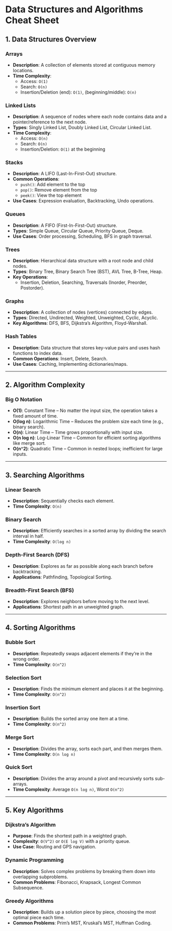 # Data Structures and Algorithms Cheat Sheet

## 1. Data Structures Overview

### Arrays
- **Description**: A collection of elements stored at contiguous memory locations.
- **Time Complexity**:
  - Access: `O(1)`
  - Search: `O(n)`
  - Insertion/Deletion (end): `O(1)`, (beginning/middle): `O(n)`

### Linked Lists
- **Description**: A sequence of nodes where each node contains data and a pointer/reference to the next node.
- **Types**: Singly Linked List, Doubly Linked List, Circular Linked List.
- **Time Complexity**:
  - Access: `O(n)`
  - Search: `O(n)`
  - Insertion/Deletion: `O(1)` at the beginning

### Stacks
- **Description**: A LIFO (Last-In-First-Out) structure.
- **Common Operations**:
  - `push()`: Add element to the top
  - `pop()`: Remove element from the top
  - `peek()`: View the top element
- **Use Cases**: Expression evaluation, Backtracking, Undo operations.

### Queues
- **Description**: A FIFO (First-In-First-Out) structure.
- **Types**: Simple Queue, Circular Queue, Priority Queue, Deque.
- **Use Cases**: Order processing, Scheduling, BFS in graph traversal.

### Trees
- **Description**: Hierarchical data structure with a root node and child nodes.
- **Types**: Binary Tree, Binary Search Tree (BST), AVL Tree, B-Tree, Heap.
- **Key Operations**:
  - Insertion, Deletion, Searching, Traversals (Inorder, Preorder, Postorder).

### Graphs
- **Description**: A collection of nodes (vertices) connected by edges.
- **Types**: Directed, Undirected, Weighted, Unweighted, Cyclic, Acyclic.
- **Key Algorithms**: DFS, BFS, Dijkstra’s Algorithm, Floyd-Warshall.

### Hash Tables
- **Description**: Data structure that stores key-value pairs and uses hash functions to index data.
- **Common Operations**: Insert, Delete, Search.
- **Use Cases**: Caching, Implementing dictionaries/maps.

---

## 2. Algorithm Complexity

### Big O Notation
- **O(1)**: Constant Time – No matter the input size, the operation takes a fixed amount of time.
- **O(log n)**: Logarithmic Time – Reduces the problem size each time (e.g., binary search).
- **O(n)**: Linear Time – Time grows proportionally with input size.
- **O(n log n)**: Log-Linear Time – Common for efficient sorting algorithms like merge sort.
- **O(n^2)**: Quadratic Time – Common in nested loops; inefficient for large inputs.

---

## 3. Searching Algorithms

### Linear Search
- **Description**: Sequentially checks each element.
- **Time Complexity**: `O(n)`

### Binary Search
- **Description**: Efficiently searches in a sorted array by dividing the search interval in half.
- **Time Complexity**: `O(log n)`

### Depth-First Search (DFS)
- **Description**: Explores as far as possible along each branch before backtracking.
- **Applications**: Pathfinding, Topological Sorting.

### Breadth-First Search (BFS)
- **Description**: Explores neighbors before moving to the next level.
- **Applications**: Shortest path in an unweighted graph.

---

## 4. Sorting Algorithms

### Bubble Sort
- **Description**: Repeatedly swaps adjacent elements if they’re in the wrong order.
- **Time Complexity**: `O(n^2)`

### Selection Sort
- **Description**: Finds the minimum element and places it at the beginning.
- **Time Complexity**: `O(n^2)`

### Insertion Sort
- **Description**: Builds the sorted array one item at a time.
- **Time Complexity**: `O(n^2)`

### Merge Sort
- **Description**: Divides the array, sorts each part, and then merges them.
- **Time Complexity**: `O(n log n)`

### Quick Sort
- **Description**: Divides the array around a pivot and recursively sorts sub-arrays.
- **Time Complexity**: Average `O(n log n)`, Worst `O(n^2)`

---

## 5. Key Algorithms

### Dijkstra’s Algorithm
- **Purpose**: Finds the shortest path in a weighted graph.
- **Complexity**: `O(V^2)` or `O(E log V)` with a priority queue.
- **Use Case**: Routing and GPS navigation.

### Dynamic Programming
- **Description**: Solves complex problems by breaking them down into overlapping subproblems.
- **Common Problems**: Fibonacci, Knapsack, Longest Common Subsequence.

### Greedy Algorithms
- **Description**: Builds up a solution piece by piece, choosing the most optimal piece each time.
- **Common Problems**: Prim’s MST, Kruskal’s MST, Huffman Coding.